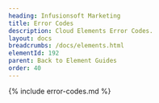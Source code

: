 ```yaml
---
heading: Infusionsoft Marketing
title: Error Codes
description: Cloud Elements Error Codes.
layout: docs
breadcrumbs: /docs/elements.html
elementId: 192
parent: Back to Element Guides
order: 40
---
```


{% include error-codes.md %}

